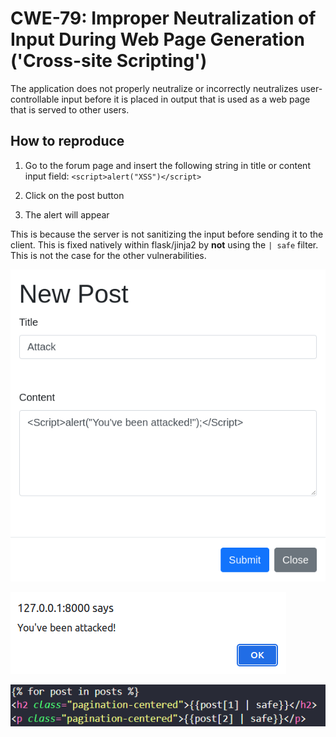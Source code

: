 # CWE-79: Improper Neutralization of Input During Web Page Generation ('Cross-site Scripting')

The application does not properly neutralize or incorrectly neutralizes user-controllable input before it is placed in output that is used as a web page that is served to other users.

## How to reproduce

1. Go to the forum page and insert the following string in title or content input field: `<script>alert("XSS")</script>`

2. Click on the post button

3. The alert will appear

This is because the server is not sanitizing the input before sending it to the client. This is fixed natively within flask/jinja2 by **not** using the `| safe` filter. This is not the case for the other vulnerabilities.

![New Post](1-newpost.png)

![Pop up](2-popup.png)

![Post](3-html.png)